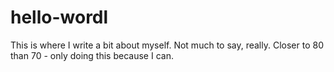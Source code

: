 # hello-wordl
This is where I write a bit about myself. Not much to say, really. Closer to 80 than 70 - only doing this because I can.
